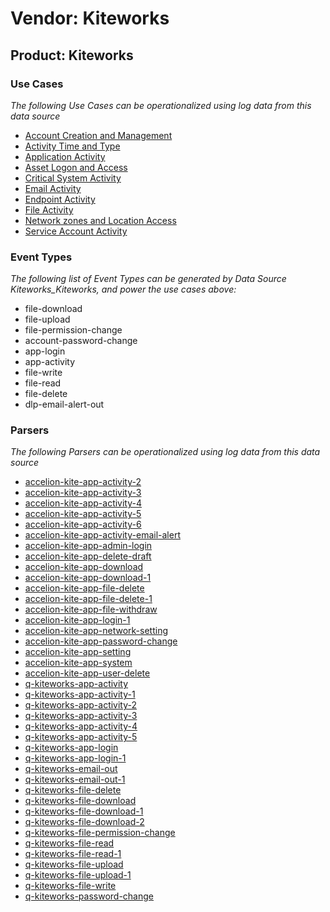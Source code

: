 Vendor: Kiteworks
=================
Product: Kiteworks
------------------

### Use Cases

_The following Use Cases can be operationalized using log data from this data source_

* [Account Creation and Management](../UseCases/usecase_account_creation_and_management.md)
* [Activity Time  and Type](../UseCases/usecase_activity_time__and_type.md)
* [Application Activity](../UseCases/usecase_application_activity.md)
* [Asset Logon and Access](../UseCases/usecase_asset_logon_and_access.md)
* [Critical System Activity](../UseCases/usecase_critical_system_activity.md)
* [Email Activity](../UseCases/usecase_email_activity.md)
* [Endpoint Activity](../UseCases/usecase_endpoint_activity.md)
* [File Activity](../UseCases/usecase_file_activity.md)
* [Network zones and Location Access](../UseCases/usecase_network_zones_and_location_access.md)
* [Service Account Activity](../UseCases/usecase_service_account_activity.md)


### Event Types

_The following list of Event Types can be generated by Data Source Kiteworks_Kiteworks, and power the use cases above:_

- file-download
- file-upload
- file-permission-change
- account-password-change
- app-login
- app-activity
- file-write
- file-read
- file-delete
- dlp-email-alert-out


### Parsers

_The following Parsers can be operationalized using log data from this data source_

* [accelion-kite-app-activity-2](../Parsers/parserContent_accelion-kite-app-activity-2.md)
* [accelion-kite-app-activity-3](../Parsers/parserContent_accelion-kite-app-activity-3.md)
* [accelion-kite-app-activity-4](../Parsers/parserContent_accelion-kite-app-activity-4.md)
* [accelion-kite-app-activity-5](../Parsers/parserContent_accelion-kite-app-activity-5.md)
* [accelion-kite-app-activity-6](../Parsers/parserContent_accelion-kite-app-activity-6.md)
* [accelion-kite-app-activity-email-alert](../Parsers/parserContent_accelion-kite-app-activity-email-alert.md)
* [accelion-kite-app-admin-login](../Parsers/parserContent_accelion-kite-app-admin-login.md)
* [accelion-kite-app-delete-draft](../Parsers/parserContent_accelion-kite-app-delete-draft.md)
* [accelion-kite-app-download](../Parsers/parserContent_accelion-kite-app-download.md)
* [accelion-kite-app-download-1](../Parsers/parserContent_accelion-kite-app-download-1.md)
* [accelion-kite-app-file-delete](../Parsers/parserContent_accelion-kite-app-file-delete.md)
* [accelion-kite-app-file-delete-1](../Parsers/parserContent_accelion-kite-app-file-delete-1.md)
* [accelion-kite-app-file-withdraw](../Parsers/parserContent_accelion-kite-app-file-withdraw.md)
* [accelion-kite-app-login-1](../Parsers/parserContent_accelion-kite-app-login-1.md)
* [accelion-kite-app-network-setting](../Parsers/parserContent_accelion-kite-app-network-setting.md)
* [accelion-kite-app-password-change](../Parsers/parserContent_accelion-kite-app-password-change.md)
* [accelion-kite-app-setting](../Parsers/parserContent_accelion-kite-app-setting.md)
* [accelion-kite-app-system](../Parsers/parserContent_accelion-kite-app-system.md)
* [accelion-kite-app-user-delete](../Parsers/parserContent_accelion-kite-app-user-delete.md)
* [q-kiteworks-app-activity](../Parsers/parserContent_q-kiteworks-app-activity.md)
* [q-kiteworks-app-activity-1](../Parsers/parserContent_q-kiteworks-app-activity-1.md)
* [q-kiteworks-app-activity-2](../Parsers/parserContent_q-kiteworks-app-activity-2.md)
* [q-kiteworks-app-activity-3](../Parsers/parserContent_q-kiteworks-app-activity-3.md)
* [q-kiteworks-app-activity-4](../Parsers/parserContent_q-kiteworks-app-activity-4.md)
* [q-kiteworks-app-activity-5](../Parsers/parserContent_q-kiteworks-app-activity-5.md)
* [q-kiteworks-app-login](../Parsers/parserContent_q-kiteworks-app-login.md)
* [q-kiteworks-app-login-1](../Parsers/parserContent_q-kiteworks-app-login-1.md)
* [q-kiteworks-email-out](../Parsers/parserContent_q-kiteworks-email-out.md)
* [q-kiteworks-email-out-1](../Parsers/parserContent_q-kiteworks-email-out-1.md)
* [q-kiteworks-file-delete](../Parsers/parserContent_q-kiteworks-file-delete.md)
* [q-kiteworks-file-download](../Parsers/parserContent_q-kiteworks-file-download.md)
* [q-kiteworks-file-download-1](../Parsers/parserContent_q-kiteworks-file-download-1.md)
* [q-kiteworks-file-download-2](../Parsers/parserContent_q-kiteworks-file-download-2.md)
* [q-kiteworks-file-permission-change](../Parsers/parserContent_q-kiteworks-file-permission-change.md)
* [q-kiteworks-file-read](../Parsers/parserContent_q-kiteworks-file-read.md)
* [q-kiteworks-file-read-1](../Parsers/parserContent_q-kiteworks-file-read-1.md)
* [q-kiteworks-file-upload](../Parsers/parserContent_q-kiteworks-file-upload.md)
* [q-kiteworks-file-upload-1](../Parsers/parserContent_q-kiteworks-file-upload-1.md)
* [q-kiteworks-file-write](../Parsers/parserContent_q-kiteworks-file-write.md)
* [q-kiteworks-password-change](../Parsers/parserContent_q-kiteworks-password-change.md)
